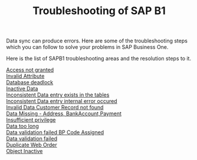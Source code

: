 ﻿---
title: "Troubleshooting of SAP B1"
toc: true
tag: developers
category: "Connectors"
menus: 
    sapb1connector:
        title: "Troubleshooting of SAP B1"
        weight: 12
        icon: fa fa-file-word-o
        identifier: sapb1troubleshooting
---
Data sync can produce errors. Here are some of the troubleshooting steps which you can follow 
to solve your problems in SAP Business One.

Here is the list of SAPB1 troubleshooting areas and the resolution steps to it.

[Access not granted]()  
[Invalid Attribute]()  
[Database deadlock]()  
[Inactive Data]()  
[Inconsistent Data entry exists in the tables]()  
[Inconsistent Data entry internal error occured]()  
[Invalid Data Customer Record not found]()  
[Data Missing - Address, BankAccount,Payment]()  
[Insufficient privilege]()  
[Data too long]()  
[Data validation failed BP Code Assigned]()  
[Data validation failed]()  
[Duplicate Web Order]()  
[Object Inactive]()  